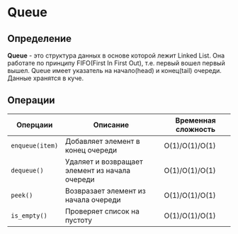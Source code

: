 # Queue

## Определение
**Queue** - это структура данных в основе которой лежит Linked List. 
Она работате по принципу FIFO(First In First Out), т.е. первый вошел первый вышел. 
Queue имеет указатель на начало(head) и конец(tail) очереди. Данные хранятся в куче. 

## Операции
| Оперцаии               | Описание                                       | Временная сложность   |
|------------------------|------------------------------------------------|-----------------------|
| ```enqueue(item)```    | Добавляет элемент в конец очереди              | O(1)/O(1)/O(1)        |
| ```dequeue()```        | Удаляет и возвращает элемент из начала очереди | O(1)/O(1)/O(1)        |
| ```peek()```           | Возвразает элемент из начала очереди           | O(1)/O(1)/O(1)        |
| ```is_empty()```       | Проверяет список на пустоту                    | O(1)/O(1)/O(1)        |
